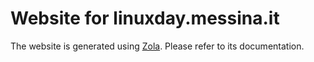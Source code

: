 # Website for linuxday.messina.it

The website is generated using [Zola](https://www.getzola.org/). Please refer to
its documentation.
